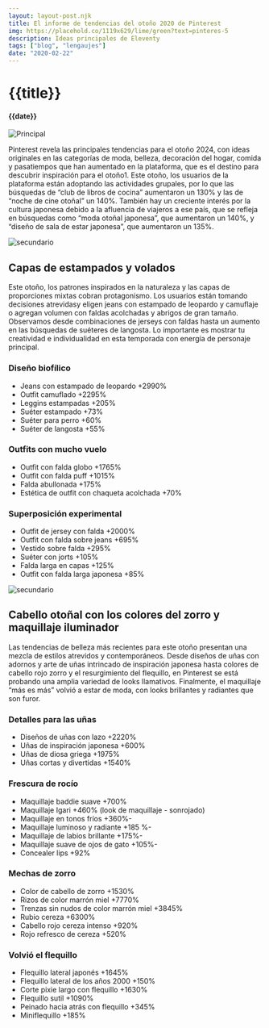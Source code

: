 ```yaml
---
layout: layout-post.njk
title: El informe de tendencias del otoño 2020 de Pinterest
img: https://placehold.co/1119x629/lime/green?text=pinteres-5
description: Ideas principales de Eleventy
tags: ["blog", "lengaujes"]
date: "2020-02-22"
---
```


# {{title}}

#### {{date}}

![Principal]({{img}})

Pinterest revela las principales tendencias para el otoño 2024, con ideas originales en las categorías de moda, belleza, decoración del hogar, comida y pasatiempos que han aumentado en la plataforma, que es el destino para descubrir inspiración para el otoño1. Este otoño, los usuarios de la plataforma están adoptando las actividades grupales, por lo que las búsquedas de “club de libros de cocina” aumentaron un 130% y las de “noche de cine otoñal” un 140%. También hay un creciente interés por la cultura japonesa debido a la afluencia de viajeros a ese país, que se refleja en búsquedas como “moda otoñal japonesa”, que aumentaron un 140%, y “diseño de sala de estar japonesa”, que aumentaron un 135%.

![secundario](https://placehold.co/240x360/lime/green)

## Capas de estampados y volados

Este otoño, los patrones inspirados en la naturaleza y las capas de proporciones mixtas cobran protagonismo. Los usuarios están tomando decisiones atrevidasy eligen jeans con estampado de leopardo y camuflaje o agregan volumen con faldas acolchadas y abrigos de gran tamaño. Observamos desde combinaciones de jerseys con faldas hasta un aumento en las búsquedas de suéteres de langosta. Lo importante es mostrar tu creatividad e individualidad en esta temporada con energía de personaje principal.

### Diseño biofílico

- Jeans con estampado de leopardo +2990%
- Outfit camuflado +2295%
- Leggins estampadas +205%
- Suéter estampado +73%
- Suéter para perro +60%
- Suéter de langosta +55%

### Outfits con mucho vuelo

- Outfit con falda globo +1765%
- Outfit con falda puff +1015%
- Falda abullonada +175%
- Estética de outfit con chaqueta acolchada +70%

### Superposición experimental

- Outfit de jersey con falda +2000%
- Outfit con falda sobre jeans +695%
- Vestido sobre falda +295%
- Suéter con jorts +105%
- Falda larga en capas +125%
- Outfit con falda larga japonesa +85%

![secundario](https://placehold.co/929x523/lime/green)

## Cabello otoñal con los colores del zorro y maquillaje iluminador

Las tendencias de belleza más recientes para este otoño presentan una mezcla de estilos atrevidos y contemporáneos. Desde diseños de uñas con adornos y arte de uñas intrincado de inspiración japonesa hasta colores de cabello rojo zorro y el resurgimiento del flequillo, en Pinterest se está probando una amplia variedad de looks llamativos. Finalmente, el maquillaje “más es más” volvió a estar de moda, con looks brillantes y radiantes que son furor.

### Detalles para las uñas

- Diseños de uñas con lazo +2220%
- Uñas de inspiración japonesa +600%
- Uñas de diosa griega +1975%
- Uñas cortas y divertidas +1540%

### Frescura de rocío

- Maquillaje baddie suave +700%
- Maquillaje Igari +460% (look de maquillaje - sonrojado)
- Maquillaje en tonos fríos +360%-
- Maquillaje luminoso y radiante +185 %-
- Maquillaje de labios brillante +175%-
- Maquillaje suave de ojos de gato +105%-
- Concealer lips +92%

### Mechas de zorro

- Color de cabello de zorro +1530%
- Rizos de color marrón miel +7770%
- Trenzas sin nudos de color marrón miel +3845%
- Rubio cereza +6300%
- Cabello rojo cereza intenso +920%
- Rojo refresco de cereza +520%

### Volvió el flequillo

- Flequillo lateral japonés +1645%
- Flequillo lateral de los años 2000 +150%
- Corte pixie largo con flequillo +1630%
- Flequillo sutil +1090%
- Peinado hacia atrás con flequillo +345%
- Miniflequillo +185%
